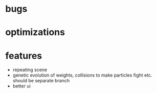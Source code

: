# bugs

# optimizations

# features
- repeating scene
- genetic evolution of weights, collisions to make particles fight etc. should be separate branch
- better ui